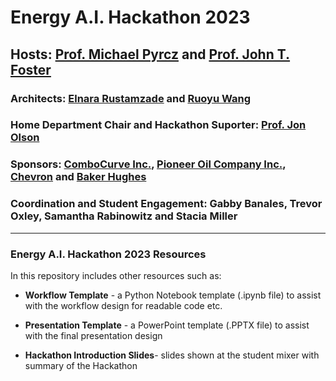 # Energy A.I. Hackathon 2023

## Hosts: [Prof. Michael Pyrcz](https://twitter.com/GeostatsGuy) and [Prof. John T. Foster](https://twitter.com/johntfoster)

### Architects: [Elnara Rustamzade](https://www.linkedin.com/in/elnara-rustamzade-779396162/) and [Ruoyu Wang](www.linkedin.com/in/ruoyu-wang1)

### Home Department Chair and Hackathon Suporter: [Prof. Jon Olson](https://twitter.com/ProfJEOlson)

### Sponsors: [ComboCurve Inc.](https://www.combocurve.com/), [Pioneer Oil Company Inc.](https://pioneeroil.net/), [Chevron](https://www.chevron.com) and [Baker Hughes](https://www.bakerhughes.com/)

### Coordination and Student Engagement: Gabby Banales, Trevor Oxley, Samantha Rabinowitz and Stacia Miller

___

### Energy A.I. Hackathon 2023 Resources 

In this repository includes other resources such as:

* **Workflow Template** - a Python Notebook template (.ipynb file) to assist with the workflow design for readable code etc.

* **Presentation Template** - a PowerPoint template (.PPTX file) to assist with the final presentation design

* **Hackathon Introduction Slides**- slides shown at the student mixer with summary of the Hackathon 
